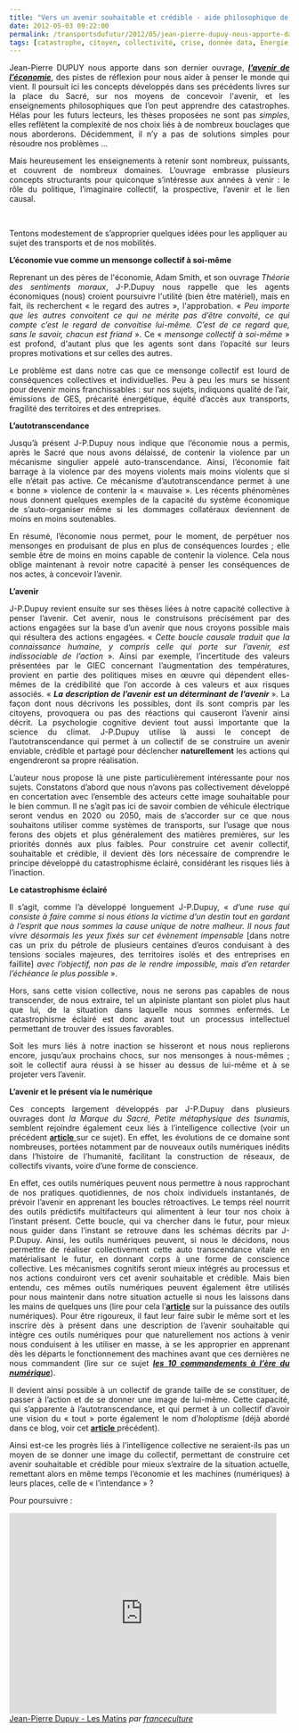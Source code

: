 ```yaml
---
title: "Vers un avenir souhaitable et crédible - aide philosophique de J-P.Dupuy"
date: 2012-05-03 09:22:00
permalink: /transportsdufutur/2012/05/jean-pierre-dupuy-nous-apporte-dans-son-dernier-ouvrage-des-pistes-de-reflexion-pour-nous-aider-a-penser-le-monde-qui-vient.html
tags: [catastrophe, citoyen, collectivité, crise, donnée data, Energie, holoptisme, intelligence collective, internet, pensée complexe, théorie des jeux]
---
```


<p style="text-align: justify;">﻿Jean-Pierre DUPUY nous apporte dans son dernier ouvrage, <a href="http://www.amazon.fr/LAvenir-leconomie-lecomystification-Jean-Pierre-Dupuy/dp/toc/2081253453" target="_blank"><strong><em>l’avenir de l’économie</em></strong></a>, des pistes de réflexion pour nous aider à penser le monde qui vient. Il poursuit ici les concepts développés dans ses précédents livres sur la place du Sacré, sur nos moyens de concevoir l'avenir, et les enseignements philosophiques que l’on peut apprendre des catastrophes. Hélas pour les futurs lecteurs, les thèses proposées ne sont pas <em>simples</em>, elles reflètent la complexité de nos choix liés à de nombreux bouclages que nous aborderons. Décidemment, il n’y a pas de solutions simples pour résoudre nos problèmes …</p> <p style="text-align: justify;">Mais heureusement les enseignements à retenir sont nombreux, puissants, et couvrent de nombreux domaines. L’ouvrage embrasse plusieurs concepts structurants pour quiconque s’intéresse aux années à venir : le rôle du politique, l’imaginaire collectif, la prospective, l’avenir et le lien causal.</p> <p style="text-align: justify;"> </p>   <!--more-->  Tentons modestement de s’approprier quelques idées pour les appliquer au sujet des transports et de nos mobilités. <p style="text-align: justify;"><strong>L’économie vue comme un mensonge collectif à soi-même</strong></p> <p style="text-align: justify;">Reprenant un des pères de l'économie, Adam Smith, et son ouvrage <em>Théorie des sentiments moraux</em>, J-P.Dupuy nous rappelle que les agents économiques (nous) croient poursuivre l'utilité (bien être matériel), mais en fait, ils recherchent « le regard des autres », l'approbation. « <em>Peu importe que les autres convoitent ce qui ne mérite pas d’être convoité, ce qui compte c’est le regard de convoitise lui-même. C’est de ce regard que, sans le savoir, chacun est friand</em> ». Ce « <em>mensonge collectif à soi-même</em> » est profond, d'autant plus que les agents sont dans l’opacité sur leurs propres motivations et sur celles des autres.</p> <p style="text-align: justify;">Le problème est dans notre cas que ce mensonge collectif est lourd de conséquences collectives et individuelles. Peu à peu les murs se hissent pour devenir moins franchissables : sur nos sujets, indiquons qualité de l’air, émissions de GES, précarité énergétique, équité d’accès aux transports, fragilité des territoires et des entreprises.</p> <p style="text-align: justify;"><strong>L’autotranscendance</strong></p> <p style="text-align: justify;">Jusqu’à présent J-P.Dupuy nous indique que l’économie nous a permis, après le Sacré que nous avons délaissé, de contenir la violence par un mécanisme singulier appelé auto-transcendance. Ainsi, l’économie fait barrage à la violence par des moyens violents mais moins violents que si elle n’était pas active. Ce mécanisme d’autotranscendance permet à une « bonne » violence de contenir la « mauvaise ». Les récents phénomènes nous donnent quelques exemples de la capacité du système économique de s’auto-organiser même si les dommages collatéraux deviennent de moins en moins soutenables.</p> <p style="text-align: justify;">En résumé, l’économie nous permet, pour le moment, de perpétuer nos mensonges en produisant de plus en plus de conséquences lourdes ; elle semble être de moins en moins capable de contenir la violence. Cela nous oblige maintenant à revoir notre capacité à penser les conséquences de nos actes, à concevoir l’avenir.</p> <p style="text-align: justify;"><strong>L’avenir</strong></p> <p style="text-align: justify;">J-P.Dupuy revient ensuite sur ses thèses liées à notre capacité collective à penser l’avenir. Cet avenir, nous le construisons précisément par des actions engagées sur la base d’un avenir que nous croyons possible mais qui résultera des actions engagées. « <em>Cette boucle causale traduit que la connaissance humaine, y compris celle qui porte sur l’avenir, est indissociable de l’action</em> ». Ainsi par exemple, l’incertitude des valeurs présentées par le GIEC concernant l’augmentation des températures, provient en partie des politiques mises en œuvre qui dépendent elles-mêmes de la crédibilité que l’on accorde à ces valeurs et aux risques associés. « <strong><em>La description de l’avenir est un déterminant de l’avenir</em> </strong>». La façon dont nous décrivons les possibles, dont ils sont compris par les citoyens, provoquera ou pas des réactions qui causeront l’avenir ainsi décrit. La psychologie cognitive devient tout aussi importante que la science du climat. J-P.Dupuy utilise là aussi le concept de l’autotranscendance qui permet à un collectif de se construire un avenir enviable, crédible et partagé pour déclencher <strong>naturellement</strong> les actions qui engendreront sa propre réalisation.</p> <p style="text-align: justify;">L’auteur nous propose là une piste particulièrement intéressante pour nos sujets. Constatons d’abord que nous n’avons pas collectivement développé en concertation avec l’ensemble des acteurs cette image souhaitable pour le bien commun. Il ne s’agit pas ici de savoir combien de véhicule électrique seront vendus en 2020 ou 2050, mais de s’accorder sur ce que nous souhaitons utiliser comme systèmes de transports, sur l’usage que nous ferons des objets et plus généralement des matières premières, sur les priorités donnés aux plus faibles. Pour construire cet avenir collectif, souhaitable et crédible, il devient dès lors nécessaire de comprendre le principe développé du catastrophisme éclairé, considérant les risques liés à l’inaction.</p> <p style="text-align: justify;"><strong>Le catastrophisme éclairé</strong></p> <p style="text-align: justify;">Il s’agit, comme l’a développé longuement J-P.Dupuy, « <em>d’une ruse qui consiste à faire comme si nous étions la victime d’un destin tout en gardant à l’esprit que nous sommes la cause unique de notre malheur. Il nous faut vivre désormais les yeux fixés sur cet évènement impensable</em> [dans notre cas un prix du pétrole de plusieurs centaines d’euros conduisant à des tensions sociales majeures, des territoires isolés et des entreprises en faillite] <em>avec l’objectif, non pas de le rendre impossible, mais d’en retarder l’échéance le plus possible</em> ».</p> <p style="text-align: justify;">Hors, sans cette vision collective, nous ne serons pas capables de nous transcender, de nous extraire, tel un alpiniste plantant son piolet plus haut que lui, de la situation dans laquelle nous sommes enfermés. Le catastrophisme éclairé est donc avant tout un processus intellectuel permettant de trouver des issues favorables.</p> <p style="text-align: justify;">Soit les murs liés à notre inaction se hisseront et nous nous replierons encore, jusqu’aux prochains chocs, sur nos mensonges à nous-mêmes ; soit le collectif aura réussi à se hisser au dessus de lui-même et à se projeter vers l’avenir.</p> <p style="text-align: justify;"><strong>L’avenir et le présent via le numérique</strong></p> <p style="text-align: justify;">Ces concepts largement développés par J-P.Dupuy dans plusieurs ouvrages dont <em>la Marque du Sacré, Petite métaphysique des tsunamis</em>, semblent rejoindre également ceux liés à l’intelligence collective (voir un précédent <a href="https://gabrielplassat.github.io/transportsdufutur/2012/03/innovations-monnaies-les-problemes-complexes-ne-seront-jamais-resolues-par-des-solutions-simples.html" target="_blank"><strong>article</strong> </a>sur ce sujet). En effet, les évolutions de ce domaine sont nombreuses, portées notamment par de nouveaux outils numériques inédits dans l’histoire de l’humanité, facilitant la construction de réseaux, de collectifs vivants, voire d’une forme de conscience.</p> <p style="text-align: justify;">En effet, ces outils numériques peuvent nous permettre à nous rapprochant de nos pratiques quotidiennes, de nos choix individuels instantanés, de prévoir l’avenir en apprenant les boucles rétroactives. Le temps réel nourrit des outils prédictifs multifacteurs qui alimentent à leur tour nos choix à l’instant présent. Cette boucle, qui va chercher dans le futur, pour mieux nous guider dans l’instant se retrouve dans les schémas décrits par J-P.Dupuy. Ainsi, les outils numériques peuvent, si nous le décidons, nous permettre de réaliser collectivement cette auto transcendance vitale en matérialisant le futur, en donnant corps à une forme de conscience collective. Les mécanismes cognitifs seront mieux intégrés au processus et nos actions conduiront vers cet avenir souhaitable et crédible. Mais bien entendu, ces mêmes outils numériques peuvent également être utilisés pour nous maintenir dans notre situation actuelle si nous les laissons dans les mains de quelques uns (lire pour cela l’<a href="https://gabrielplassat.github.io/transportsdufutur/2012/04/nos-systemes-de-transport-et-la-revolution-numerique-pourquoi-cela-va-tout-changer.html" target="_blank"><strong>article</strong></a> sur la puissance des outils numériques). Pour être rigoureux, il faut leur faire subir le même sort et les inscrire dès à présent dans une description de l’avenir souhaitable qui intègre ces outils numériques pour que naturellement nos actions à venir nous conduisent à les utiliser en masse, à se les approprier en apprenant dès les départs le fonctionnement des machines avant que ces dernières ne nous commandent (lire sur ce sujet <strong><em><a href="http://www.amazon.fr/Les-10-commandements-l%C3%A8re-numerique/dp/2916571655/ref=sr_1_1?s=books&ie=UTF8&qid=1335982830&sr=1-1" target="_blank">les 10 commandements à l’ère du numérique</a></em></strong>).</p> <p style="text-align: justify;">Il devient ainsi possible à un collectif de grande taille de se constituer, de passer à l’action et de se donner une image de lui-même. Cette capacité, qui s’apparente à l’autotranscendance, et qui permet à un collectif d’avoir une vision du « tout » porte également le nom d’<em>holoptisme</em> (déjà abordé dans ce blog, voir cet <a href="https://gabrielplassat.github.io/transportsdufutur/2012/03/innovations-monnaies-les-problemes-complexes-ne-seront-jamais-resolues-par-des-solutions-simples.html" target="_blank"><strong>article</strong> </a>précédent).</p> <p style="text-align: justify;">Ainsi est-ce les progrès liés à l’intelligence collective ne seraient-ils pas un moyen de se donner une image du collectif, permettant de construire cet avenir souhaitable et crédible pour mieux s’extraire de la situation actuelle, remettant alors en même temps l’économie et les machines (numériques) à leurs places, celle de « l’intendance » ?</p> <p>Pour poursuivre :</p> <p><iframe frameborder="0" height="360" src="http://www.dailymotion.com/embed/video/xoy6l3" width="480"></iframe><br /><a href="http://www.dailymotion.com/video/xoy6l3_jean-pierre-dupuy-les-matins_news" target="_blank">Jean-Pierre Dupuy - Les Matins</a> <em>par <a href="http://www.dailymotion.com/franceculture" target="_blank">franceculture</a></em></p>
